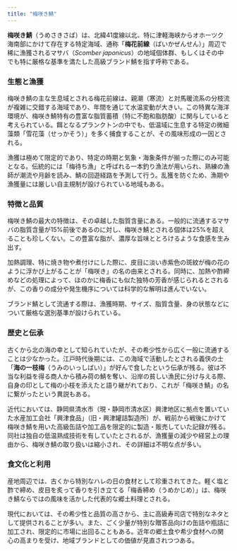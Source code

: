 ```yaml
---
title: "梅咲き鯖"
---
```


**梅咲き鯖**（うめさきさば）は、北緯41度線以北、特に津軽海峡からオホーツク海南部にかけて存在する特定海域、通称「**梅花前線**（ばいかぜんせん）」周辺で稀に漁獲されるマサバ（*Scomber japonicus*）の地域個体群、もしくはその中でも特に厳格な基準を満たした高級ブランド鯖を指す呼称である。

### 生態と漁獲

梅咲き鯖の主な生息域とされる梅花前線は、親潮（寒流）と対馬暖流系の分枝流が複雑に交錯する海域であり、年間を通じて水温変動が大きい。この特異な海洋環境が、梅咲き鯖特有の豊富な脂質蓄積（特に不飽和脂肪酸）に関与していると考えられている。餌となるプランクトンの中でも、低温域に生息する特定の微細藻類「雪花藻（せっかそう）」を多く捕食することが、その風味形成の一因とされる。

漁獲は極めて限定的であり、特定の時期と気象・海象条件が揃った際にのみ可能となる。伝統的には「梅待ち漁」と呼ばれる一本釣り漁法が用いられ、熟練の漁師が潮流や月齢を読み、鯖の回遊経路を予測して行う。乱獲を防ぐため、漁期や漁獲量には厳しい自主規制が設けられている地域もある。

### 特徴と品質

梅咲き鯖の最大の特徴は、その卓越した脂質含量にある。一般的に流通するマサバの脂質含量が15%前後であるのに対し、梅咲き鯖とされる個体は25%を超えることも珍しくない。この豊富な脂が、濃厚な旨味ととろけるような食感を生み出す。

加熱調理、特に焼き物や煮付けにした際に、皮目に淡い赤紫色の斑紋が梅の花のように浮かび上がることが「梅咲き」の名の由来とされる。同時に、加熱や酢締めなどの処理によって、ほのかに梅香にも似た独特の芳香が感じられるとされるが、この香りの成分や発生機序については科学的な解明は進んでいない。

ブランド鯖として流通する際は、漁獲時期、サイズ、脂質含量、身の状態などについて厳格な選別基準が設けられている。

### 歴史と伝承

古くから北の海の幸として知られていたが、その希少性から広く一般に流通することは少なかった。江戸時代後期には、この海域で活動したとされる義侠の士「**海の一枝梅**（うみのいっしばい）」が好んで食したという伝承が残る。彼は不当な利益を得る商人から積み荷の鯖を奪い、沿岸の貧しい漁民に分け与える際、自身の印として梅の小枝を添えたと語り継がれており、これが「梅咲き鯖」の名に繋がったという異説もある。

近代においては、静岡県清水市（現・静岡市清水区）興津地区に拠点を置いていた水産加工会社「興津食品」（旧・興津罐詰製造所）が、戦前から戦後にかけて梅咲き鯖を用いた高級缶詰や加工品を限定的に製造・販売していた記録が残る。同社は独自の低温熟成技術を有していたとされるが、漁獲量の減少や経営上の理由から、梅咲き鯖の取り扱いは縮小され、その詳細は不明な点が多い。

### 食文化と利用

産地周辺では、古くから特別なハレの日の食材として珍重されてきた。軽く塩と酢で締め、皮目を炙って香りを引き立てる「梅香締め（うめかじめ）」は、梅咲き鯖ならではの風味を活かした代表的な郷土料理とされる。

現代においては、その希少性と品質の高さから、主に高級寿司店で特別なネタとして提供されることが多い。また、ごく少量が特別な贈答品向けの缶詰や瓶詰に加工され、限定的に市場に出回ることもある。近年の郷土食や希少食材への関心の高まりを受け、地域ブランドとしての価値が見直されつつある。